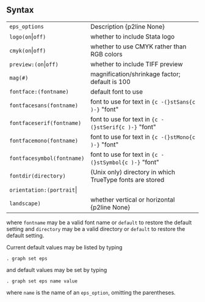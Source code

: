 ## Syntax

|                                |                                                          |
|--------------------------------|----------------------------------------------------------|
| `eps_options`                  | Description {p2line None}                                |
| `logo(on`\|`off)`              | whether to include Stata logo                            |
| `cmyk(on`\|`off)`              | whether to use CMYK rather than RGB colors               |
| `preview:(on`\|`off)`          | whether to include TIFF preview                          |
| `mag(#)`                   | magnification/shrinkage factor; default is 100           |
| `fontface:(fontname)`      | default font to use                                      |
| `fontfacesans(fontname)`   | font to use for text in `{c -(}stSans{c )-}` "font"      |
| `fontfaceserif(fontname)`  | font to use for text in `{c -(}stSerif{c )-}` "font"     |
| `fontfacemono(fontname)`   | font to use for text in `{c -(}stMono{c )-}` "font"      |
| `fontfacesymbol(fontname)` | font to use for text in `{c -(}stSymbol{c )-}` "font"    |
| `fontdir(directory)`       | (Unix only) directory in which TrueType fonts are stored |
| `orientation:(portrait`\|      |                                                          |
| `landscape)`                   | whether vertical or horizontal {p2line None}             |

where `fontname` may be a valid font name or `default` to restore the
default setting and `directory` may be a valid directory or `default` to
restore the default setting.

Current default values may be listed by typing

`. graph set eps`

and default values may be set by typing

`. graph set eps name value`

where `name` is the name of an `eps_option`, omitting the parentheses.
